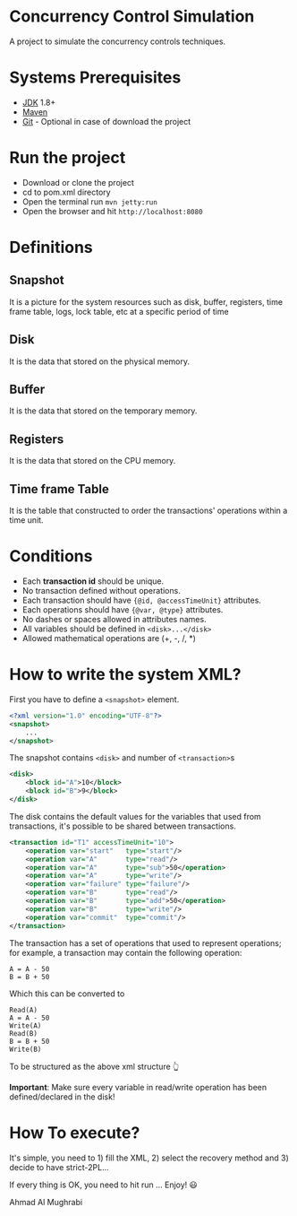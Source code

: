 # Concurrency Control Simulation
A project to simulate the concurrency controls techniques.
# Systems Prerequisites
* [JDK](http://www.oracle.com/technetwork/java/javase/downloads/jdk8-downloads-2133151.html) 1.8+
* [Maven](https://maven.apache.org/)
* [Git](https://git-scm.com/) - Optional in case of download the project
# Run the project
* Download or clone the project
* cd to pom.xml directory
* Open the terminal run `mvn jetty:run`
* Open the browser and hit `http://localhost:8080`
# Definitions
## Snapshot
It is a picture for the system resources such as disk, buffer, registers, time frame table, logs, lock table, etc at a 
specific period of time
## Disk
It is the data that stored on the physical memory.
## Buffer
It is the data that stored on the temporary memory.
## Registers
It is the data that stored on the CPU memory.
## Time frame Table
It is the table that constructed to order the transactions' operations within a time unit.   
# Conditions
* Each **transaction id** should be unique.
* No transaction defined without operations.
* Each transaction should have `{@id, @accessTimeUnit}` attributes.
* Each operations should have `{@var, @type}` attributes.
* No dashes or spaces allowed in attributes names.
* All variables should be defined in `<disk>...</disk>`
* Allowed mathematical operations are (+, -, /, *) 

# How to write the system XML? 
First you have to define a `<snapshot>` element.
```xml
<?xml version="1.0" encoding="UTF-8"?>
<snapshot>
    ...
</snapshot>
```
The snapshot contains `<disk>` and number of `<transaction>`s 
```xml
<disk>
    <block id="A">10</block>
    <block id="B">9</block>
</disk>
```
The disk contains the default values for the variables that used from transactions, it's possible to be shared between transactions.
```xml
<transaction id="T1" accessTimeUnit="10">
    <operation var="start"   type="start"/>
    <operation var="A"       type="read"/>
    <operation var="A"       type="sub">50</operation>
    <operation var="A"       type="write"/>
    <operation var="failure" type="failure"/>
    <operation var="B"       type="read"/>
    <operation var="B"       type="add">50</operation>
    <operation var="B"       type="write"/>
    <operation var="commit"  type="commit"/>
</transaction>
```
The transaction has a set of operations that used to represent operations; for example, a transaction may contain the following operation:
```text
A = A - 50
B = B + 50
```  
Which this can be converted to
```text
Read(A)
A = A - 50
Write(A)
Read(B)
B = B + 50
Write(B)
```
To be structured as the above xml structure :point_up_2:

**Important**: Make sure every variable in read/write operation has been defined/declared in the disk!
# How To execute?
It's simple, you need to 1) fill the XML, 2) select the recovery method and 3) decide to have strict-2PL... 

If every thing is OK, you need to hit run ... Enjoy! :smiley:

Ahmad Al Mughrabi   

